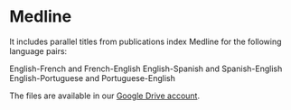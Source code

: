 # Medline

It includes parallel titles from publications index Medline for the following language pairs:

English-French and French-English
English-Spanish and Spanish-English
English-Portuguese and Portuguese-English

The files are available in our [Google Drive account](https://drive.google.com/drive/folders/0B3UxRWA52hBjQjZmYlRZWHQ4SUE).
